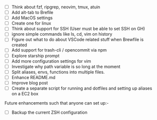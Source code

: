 - [ ] Think about fzf, ripgrep, neovim, tmux, atuin
- [ ] Add alt-tab to Brefile
- [ ] Add MacOS settings
- [ ] Create one for linux
- [ ] Think about support for SSH (User must be able to set SSH on GH)
- [ ] ignore simple commands like ls, cd, vim on history
- [ ] Figure out what to do about VSCode related stuff when Brewfile is created
- [ ] Add support for trash-cli / opencommit via npm
- [ ] Explore starship prompt
- [ ] Add more configuration settings for vim
- [ ] Investigate why path variable is so long at the moment
- [ ] Split aliases, envs, functions into multiple files.
- [ ] Enhance README.md
- [ ] Improve blog post
- [ ] Create a separate script for running and dotfiles and setting up aliases on a EC2 box

Future enhancements such that anyone can set up:-
- [ ] Backup the current ZSH configuration
